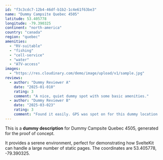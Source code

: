 ```yaml
---
id: "f3c3cdc7-12b4-46df-b1b2-1c4e61f63be3"
name: "Dummy Campsite Quebec 4505"
latitude: 53.405778
longitude: -79.390325
continent: "north-america"
country: "canada"
region: "quebec"
amenities:
  - "RV-suitable"
  - "fishing"
  - "cell-service"
  - "water"
  - "ATV-access"
images:
  - "https://res.cloudinary.com/demo/image/upload/v1/sample.jpg"
reviews:
  - author: "Dummy Reviewer A"
    date: "2025-01-010"
    rating: 3
    comment: "A nice, quiet dummy spot with some basic amenities."
  - author: "Dummy Reviewer B"
    date: "2025-03-023"
    rating: 3
    comment: "Found it easily. GPS was spot on for this dummy location."
---
```


This is a **dummy description** for Dummy Campsite Quebec 4505, generated for the proof of concept.

It provides a serene environment, perfect for demonstrating how SvelteKit can handle a large number of static pages. The coordinates are 53.405778, -79.390325.
